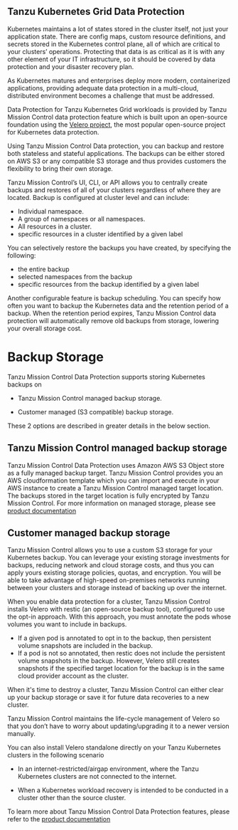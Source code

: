 ## **Tanzu Kubernetes Grid Data Protection**

Kubernetes maintains a lot of states stored in the cluster itself, not just your application state. There are config maps, custom resource definitions, and secrets stored in the Kubernetes control plane, all of which are critical to your clusters’ operations. Protecting that data is as critical as it is with any other element of your IT infrastructure, so it should be covered by data protection and your disaster recovery plan.

As Kubernetes matures and enterprises deploy more modern, containerized applications, providing adequate data protection in a multi-cloud, distributed environment becomes a challenge that must be addressed.

Data Protection for Tanzu Kubernetes Grid workloads is provided by Tanzu Mission Control data protection feature which is built upon an open-source foundation using the [Velero project](https://velero.io/), the most popular open-source project for Kubernetes data protection. 

Using Tanzu Mission Control Data protection, you can backup and restore both stateless and stateful applications. The backups can be either stored on AWS S3 or any compatible S3 storage and thus provides customers the flexibility to bring their own storage.

Tanzu Mission Control’s UI, CLI, or API allows you to centrally create backups and restores of all of your clusters regardless of where they are located. Backup is configured at cluster level and can include:

- Individual namespace.
- A group of namespaces or all namespaces.
- All resources in a cluster.
- specific resources in a cluster identified by a given label

You can selectively restore the backups you have created, by specifying the following:

- the entire backup
- selected namespaces from the backup
- specific resources from the backup identified by a given label

Another configurable feature is backup scheduling. You can specify how often you want to backup the Kubernetes data and the retention period of a backup. When the retention period expires, Tanzu Mission Control data protection will automatically remove old backups from storage, lowering your overall storage cost.

# Backup Storage

Tanzu Mission Control Data Protection supports storing Kubernetes backups on

- Tanzu Mission Control managed backup storage.

- Customer managed (S3 compatible) backup storage.

These 2 options are described in greater details in the below section.

## Tanzu Mission Control managed backup storage

Tanzu Mission Control Data Protection uses Amazon AWS S3 Object store as a fully managed backup target. Tanzu Mission Control provides you an AWS cloudformation template which you can import and execute in your AWS instance to create a Tanzu Mission Control managed target location. The backups stored in the target location is fully encrypted by Tanzu Mission Control. For more information on managed storage, please see [product documentation](https://docs.vmware.com/en/VMware-Tanzu-Mission-Control/services/tanzumc-using/GUID-E728F568-5F1F-4963-A887-F09E2D19EA34.html)

## Customer managed backup storage

Tanzu Mission Control allows you to use a custom S3 storage for your Kubernetes backup. You can leverage your existing storage investments for backups, reducing network and cloud storage costs, and thus you can apply yours existing storage policies, quotas, and encryption. You will be able to take advantage of high-speed on-premises networks running between your clusters and storage instead of backing up over the internet.

When you enable data protection for a cluster, Tanzu Mission Control installs Velero with restic (an open-source backup tool), configured to use the opt-in approach. With this approach, you must annotate the pods whose volumes you want to include in backups.

- If a given pod is annotated to opt in to the backup, then persistent volume snapshots are included in the backup.
- If a pod is not so annotated, then restic does not include the persistent volume snapshots in the backup. However, Velero still creates snapshots if the specified target location for the backup is in the same cloud provider account as the cluster.

When it's time to destroy a cluster, Tanzu Mission Control can either clear up your backup storage or save it for future data recoveries to a new cluster. 

Tanzu Mission Control maintains the life-cycle management of Velero so that you don’t have to worry about updating/upgrading it to a newer version manually. 

You can also install Velero standalone directly on your Tanzu Kubernetes clusters in the following scenario

- In an internet-restricted/airgap environment, where the Tanzu Kubernetes clusters are not connected to the internet. 

- When a Kubernetes workload recovery is intended to be conducted in a cluster other than the source cluster. 

To learn more about Tanzu Mission Control Data Protection features, please refer to the [product documentation](https://docs.vmware.com/en/VMware-Tanzu-Mission-Control/services/tanzumc-concepts/GUID-C16557BC-EB1B-4414-8E63-28AD92E0CAE5.html)